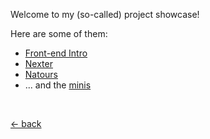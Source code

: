 Welcome to my (so-called) project showcase!

Here are some of them:

-   [Front-end Intro](https://project.mufidu.com/frontend-intro)
-   [Nexter](https://project.mufidu.com/nexter)
-   [Natours](https://project.mufidu.com/natours)
-   ... and the [minis](https://project.mufidu.com/minis)

<br>

[&larr; back](https://mufidu.com)
